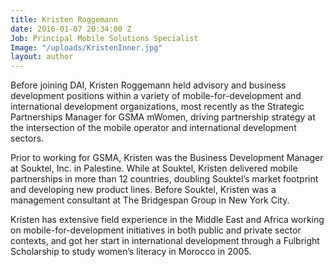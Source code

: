 ```yaml
---
title: Kristen Roggemann
date: 2016-01-07 20:34:00 Z
Job: Principal Mobile Solutions Specialist
Image: "/uploads/KristenInner.jpg"
layout: author
---
```


Before joining DAI, Kristen Roggemann held advisory and business development positions within a variety of mobile-for-development and international development organizations, most recently as the Strategic Partnerships Manager for GSMA mWomen, driving partnership strategy at the intersection of the mobile operator and international development sectors.
<!--more-->
Prior to working for GSMA, Kristen was the Business Development Manager at Souktel, Inc. in Palestine. While at Souktel, Kristen delivered mobile partnerships in more than 12 countries, doubling Souktel’s market footprint and developing new product lines. Before Souktel, Kristen was a management consultant at The Bridgespan Group in New York City.

Kristen has extensive field experience in the Middle East and Africa working on mobile-for-development initiatives in both public and private sector contexts, and got her start in international development through a Fulbright Scholarship to study women’s literacy in Morocco in 2005.